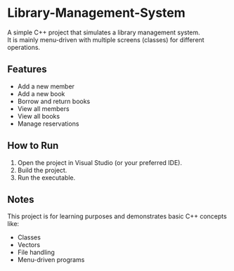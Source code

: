 # Library-Management-System
A simple C++ project that simulates a library management system.  
It is mainly menu-driven with multiple screens (classes) for different operations.

## Features
- Add a new member
- Add a new book
- Borrow and return books
- View all members
- View all books
- Manage reservations

## How to Run
1. Open the project in Visual Studio (or your preferred IDE).
2. Build the project.
3. Run the executable.

## Notes
This project is for learning purposes and demonstrates basic C++ concepts like:
- Classes
- Vectors
- File handling
- Menu-driven programs
